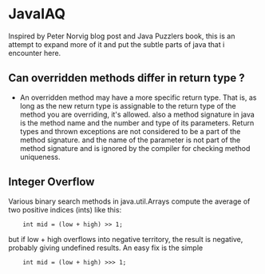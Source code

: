 
# JavaIAQ

Inspired by Peter Norvig blog post [](http://norvig.com/java-iaq.html) and Java 
Puzzlers book, this is an attempt to expand more of it and put the subtle parts of java that i encounter here.

## Can overridden methods differ in return type ?
- An overridden method may have a more specific return type. That is, as long as the new return type is 
  assignable to the return type of the method you are overriding, it's allowed.
  also a method signature in java is the method name and the number and type of its parameters. 
  Return types and thrown exceptions are not considered to be a part of the method signature. 
  and the name of the parameter is not part of the method signature and is ignored by the compiler for checking method uniqueness.

 ## Integer Overflow 
 Various binary search methods in java.util.Arrays compute the average of
two positive indices (ints) like this:

	    int mid = (low + high) >> 1;

but if low + high overflows into negative territory, the result is negative,
probably giving undefined results.  An easy fix is the simple

	    int mid = (low + high) >>> 1;
        
